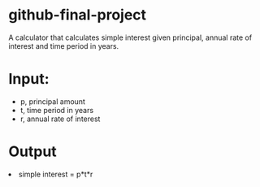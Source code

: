 # github-final-project
<div>A calculator that calculates simple interest given principal, annual rate of interest and time period in years.</div>
<h1> Input: </h1>
<ul>
 <li> p, principal amount</li>
 <li>  t, time period in years</li>
 <li> r, annual rate of interest</li></ul>
<h1>Output</h1>
 <li>simple interest = p*t*r</li> 
